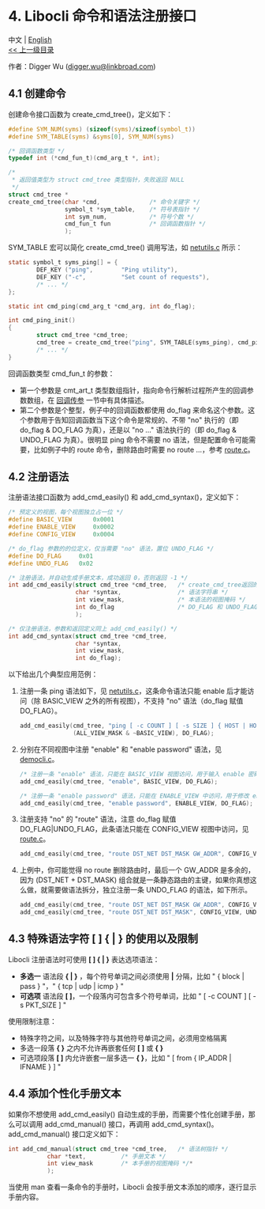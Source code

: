# 4. Libocli 命令和语法注册接口

中文 | [English](Syntax%20Registration.md)
<br>
[<< 上一级目录](README.zh_CN.md)  

作者：Digger Wu (digger.wu@linkbroad.com)

## 4.1 创建命令

创建命令接口函数为 create_cmd_tree()，定义如下：

```c
#define SYM_NUM(syms) (sizeof(syms)/sizeof(symbol_t))
#define SYM_TABLE(syms) &syms[0], SYM_NUM(syms)

/* 回调函数类型 */
typedef int (*cmd_fun_t)(cmd_arg_t *, int);

/*
 * 返回值类型为 struct cmd_tree 类型指针，失败返回 NULL
 */
struct cmd_tree *
create_cmd_tree(char *cmd,              /* 命令关键字 */
                symbol_t *sym_table,    /* 符号表指针 */
                int sym_num,            /* 符号个数 */
                cmd_fun_t fun           /* 回调函数指针 */
                );
```

SYM_TABLE 宏可以简化 create_cmd_tree() 调用写法，如 [netutils.c](../example/netutils.c) 所示：
```c
static symbol_t syms_ping[] = {
        DEF_KEY ("ping",        "Ping utility"),
        DEF_KEY	("-c",          "Set count of requests"),
        /* ... */
};

static int cmd_ping(cmd_arg_t *cmd_arg, int do_flag);

int cmd_ping_init()
{
        struct cmd_tree *cmd_tree;
        cmd_tree = create_cmd_tree("ping", SYM_TABLE(syms_ping), cmd_ping);
        /* ... */
}
```

回调函数类型 cmd_fun_t 的参数：
- 第一个参数是 cmt_art_t 类型数组指针，指向命令行解析过程所产生的回调参数数组，在 [回调传参](Symbol%20Definition.zh_CN.md#22-回调参数的传递) 一节中有具体描述。  
- 第二个参数是个整型，例子中的回调函数都使用 do_flag 来命名这个参数。这个参数用于告知回调函数当下这个命令是常规的、不带 "no" 执行的（即 do_flag & DO_FLAG 为真），还是以 "no ..." 语法执行的（即 do_flag & UNDO_FLAG 为真）。很明显 ping 命令不需要 no 语法，但是配置命令可能需要，比如例子中的 route 命令，删除路由时需要 no route ...，参考 [route.c](../example/route.c)。

## 4.2 注册语法

注册语法接口函数为 add_cmd_easily() 和 add_cmd_syntax()，定义如下：
```c
/* 预定义的视图，每个视图独立占一位 */
#define	BASIC_VIEW		0x0001
#define	ENABLE_VIEW		0x0002
#define	CONFIG_VIEW		0x0004

/* do_flag 参数的的位定义，仅当需要 "no" 语法，置位 UNDO_FLAG */
#define	DO_FLAG		0x01
#define	UNDO_FLAG	0x02

/* 注册语法，并自动生成手册文本，成功返回 0，否则返回 -1 */
int add_cmd_easily(struct cmd_tree *cmd_tree,   /* create_cmd_tree返回的语法树指针 */
                   char *syntax,                /* 语法字符串 */
                   int view_mask,               /* 本语法的视图掩码 */
                   int do_flag                  /* DO_FLAG 和 UNDO_FLAG 的位或组合 */
                   );

/* 仅注册语法，参数和返回定义同上 add_cmd_easily() */
int add_cmd_syntax(struct cmd_tree *cmd_tree,
                   char *syntax,
                   int view_mask,
                   int do_flag);

```

以下给出几个典型应用范例：

1. 注册一条 ping 语法如下，见 [netutils.c](../example/netutils.c)，这条命令语法只能 enable 后才能访问（除 BASIC_VIEW 之外的所有视图），不支持 "no" 语法（do_flag 赋值 DO_FLAG）。
    ```c
    add_cmd_easily(cmd_tree, "ping [ -c COUNT ] [ -s SIZE ] { HOST | HOST_IP } [ from IFADDR ]",
                   (ALL_VIEW_MASK & ~BASIC_VIEW), DO_FLAG);
    ```

2. 分别在不同视图中注册 "enable" 和 "enable password" 语法，见 [democli.c](../example/democli.c)。
    ```c
    /* 注册一条 "enable" 语法，只能在 BASIC_VIEW 视图访问，用于输入 enable 密码后提权至 ENABLE_VIEW */
    add_cmd_easily(cmd_tree, "enable", BASIC_VIEW, DO_FLAG);

    /* 注册一条 "enable password" 语法，只能在 ENABLE_VIEW 中访问，用于修改 enable 密码 */
    add_cmd_easily(cmd_tree, "enable password", ENABLE_VIEW, DO_FLAG);
    ```

3. 注册支持 "no" 的 "route" 语法，注意 do_flag 赋值 DO_FLAG|UNDO_FLAG，此条语法只能在 CONFIG_VIEW 视图中访问，见 [route.c](../example/route.c)。
    ```c
    add_cmd_easily(cmd_tree, "route DST_NET DST_MASK GW_ADDR", CONFIG_VIEW, DO_FLAG|UNDO_FLAG);
    ```

4. 上例中，你可能觉得 no route 删除路由时，最后一个 GW_ADDR 是多余的，因为 (DST_NET + DST_MASK) 组合就是一条静态路由的主键，如果你真想这么做，就需要做语法拆分，独立注册一条  UNDO_FLAG 的语法，如下所示。
    ```c
    add_cmd_easily(cmd_tree, "route DST_NET DST_MASK GW_ADDR", CONFIG_VIEW, DO_FLAG);
    add_cmd_easily(cmd_tree, "route DST_NET DST_MASK", CONFIG_VIEW, UNDO_FLAG);
    ```
## 4.3 特殊语法字符 [ ] { | } 的使用以及限制

Libocli 注册语法时可使用 **[ ] { | }** 表达选项语法：
- **多选一** 语法段 **{ | }**  ，每个符号单词之间必须使用 **|** 分隔，比如 " { block | pass } "，" { tcp | udp | icmp } "
- **可选项** 语法段 **[  ]**，一个段落内可包含多个符号单词，比如 " [ -c COUNT ] [ -s PKT_SIZE ] "

使用限制注意：
- 特殊字符之间，以及特殊字符与其他符号单词之间，必须用空格隔离
- 多选一段落 **{ }** 之内不允许再嵌套任何 **[ ]** 或 **{ }**
- 可选项段落 **[ ]** 内允许嵌套一层多选一 **{ }**，比如 " [ from { IP_ADDR | IFNAME } ] "


## 4.4 添加个性化手册文本

如果你不想使用 add_cmd_easily() 自动生成的手册，而需要个性化创建手册，那么可以调用 add_cmd_manual() 接口，再调用 add_cmd_syntax()。add_cmd_manual() 接口定义如下： 

```c
int add_cmd_manual(struct cmd_tree *cmd_tree,	/* 语法树指针 */
		   char *text,			/* 手册文本 */
		   int view_mask		/* 本手册的视图掩码 */*
		   );
```

当使用 man 查看一条命令的手册时，Libocli 会按手册文本添加的顺序，逐行显示手册内容。
 
